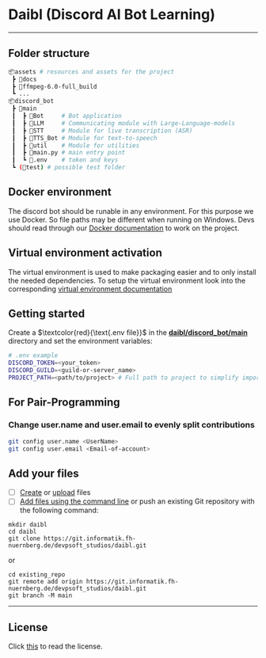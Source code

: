 # Daibl (Discord AI Bot Learning)

---

## Folder structure

```sh
📦assets # resources and assets for the project
 ┣ 📂docs
 ┣ 📂ffmpeg-6.0-full_build
 ┗ ...
📦discord_bot
 ┣ 📂main
 ┃  ┣ 📂Bot     # Bot application
 ┃  ┣ 📂LLM     # Communicating module with Large-Language-models
 ┃  ┣ 📂STT     # Module for live transcription (ASR)
 ┃  ┣ 📂TTS_Bot # Module for text-to-speech
 ┃  ┣ 📂util    # Module for utilities
 ┃  ┣ 📜main.py # main entry point
 ┃  ┗ 📜.env    # token and keys
 ┗ (📂test) # possible test folder
 ```

## Docker environment

The discord bot should be runable in any environment. For this purpose we use Docker. So file paths may be different when running on Windows. Devs should read through our [Docker documentation](assets/docs/Docker.md) to work on the project.

## **Virtual environment activation**

The virtual environment is used to make packaging easier and to only install the needed dependencies. To setup the virtual environment look into the corresponding [virtual environment documentation](assets/docs/Venv.md)

## Getting started

Create a $`\textcolor{red}{\text{.env file}}`$ in the **[daibl/discord_bot/main](discord_bot/main/example.env)** directory and set the environment variables:

```sh
# .env example
DISCORD_TOKEN=<your_token>
DISCORD_GUILD=<guild-or-server_name>
PROJECT_PATH=<path/to/project> # Full path to project to simplify imports (if you want to read further into this google Python Path)
```

## For Pair-Programming

### Change user.name and user.email to evenly split contributions

```sh
git config user.name <UserName>
git config user.email <Email-of-account>
```

## Add your files

- [ ] [Create](https://docs.gitlab.com/ee/user/project/repository/web_editor.html#create-a-file) or [upload](https://docs.gitlab.com/ee/user/project/repository/web_editor.html#upload-a-file) files
- [ ] [Add files using the command line](https://docs.gitlab.com/ee/gitlab-basics/add-file.html#add-a-file-using-the-command-line) or push an existing Git repository with the following command:

```
mkdir daibl
cd daibl
git clone https://git.informatik.fh-nuernberg.de/devpsoft_studios/daibl.git
```

or

```
cd existing_repo
git remote add origin https://git.informatik.fh-nuernberg.de/devpsoft_studios/daibl.git
git branch -M main
```

***

## License

Click [this](/LICENSE) to read the license.
